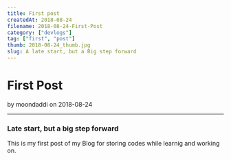 ```yaml
---
title: First post
createdAt: 2018-08-24
filename: 2018-08-24-First-Post
category: ["devlogs"]
tag: ["first", "post"]
thumb: 2018-08-24_thumb.jpg
slug: A late start, but a Big step forward
---
```


# First Post

by moondaddi on 2018-08-24

---

### Late start, but a big step forward

This is my first post of my Blog for storing codes while learnig and working on.
